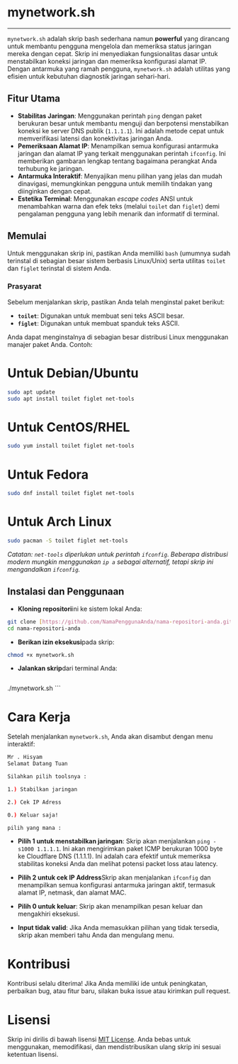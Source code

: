 # mynetwork.sh

---

`mynetwork.sh` adalah skrip bash sederhana namun **powerful** yang dirancang untuk membantu pengguna mengelola dan memeriksa status jaringan mereka dengan cepat. Skrip ini menyediakan fungsionalitas dasar untuk menstabilkan koneksi jaringan dan memeriksa konfigurasi alamat IP. Dengan antarmuka yang ramah pengguna, `mynetwork.sh` adalah utilitas yang efisien untuk kebutuhan diagnostik jaringan sehari-hari.

## Fitur Utama

-   **Stabilitas Jaringan**: Menggunakan perintah `ping` dengan paket berukuran besar untuk membantu menguji dan berpotensi menstabilkan koneksi ke server DNS publik (`1.1.1.1`). Ini adalah metode cepat untuk memverifikasi latensi dan konektivitas jaringan Anda.
-   **Pemeriksaan Alamat IP**: Menampilkan semua konfigurasi antarmuka jaringan dan alamat IP yang terkait menggunakan perintah `ifconfig`. Ini memberikan gambaran lengkap tentang bagaimana perangkat Anda terhubung ke jaringan.
-   **Antarmuka Interaktif**: Menyajikan menu pilihan yang jelas dan mudah dinavigasi, memungkinkan pengguna untuk memilih tindakan yang diinginkan dengan cepat.
-   **Estetika Terminal**: Menggunakan *escape codes* ANSI untuk menambahkan warna dan efek teks (melalui `toilet` dan `figlet`) demi pengalaman pengguna yang lebih menarik dan informatif di terminal.

## Memulai

Untuk menggunakan skrip ini, pastikan Anda memiliki `bash` (umumnya sudah terinstal di sebagian besar sistem berbasis Linux/Unix) serta utilitas `toilet` dan `figlet` terinstal di sistem Anda.

### Prasyarat

Sebelum menjalankan skrip, pastikan Anda telah menginstal paket berikut:

-   **`toilet`**: Digunakan untuk membuat seni teks ASCII besar.
-   **`figlet`**: Digunakan untuk membuat spanduk teks ASCII.

Anda dapat menginstalnya di sebagian besar distribusi Linux menggunakan manajer paket Anda. Contoh:

# Untuk Debian/Ubuntu

```bash
sudo apt update
sudo apt install toilet figlet net-tools
```

# Untuk CentOS/RHEL

```bash
sudo yum install toilet figlet net-tools
```

# Untuk Fedora

```bash
sudo dnf install toilet figlet net-tools
```

# Untuk Arch Linux

```bash
sudo pacman -S toilet figlet net-tools
```

<i>Catatan: `net-tools` diperlukan untuk perintah `ifconfig`. Beberapa distribusi modern mungkin menggunakan `ip a` sebagai alternatif, tetapi skrip ini mengandalkan `ifconfig`.</i>

## Instalasi dan Penggunaan

-   **Kloning repositori**ini ke sistem lokal Anda:

   ```bash
   git clone [https://github.com/NamaPenggunaAnda/nama-repositori-anda.git](https://github.com/NamaPenggunaAnda/nama-repositori-anda.git)
   cd nama-repositori-anda
   ```

-   **Berikan izin eksekusi**pada skrip:

   ```bash
   chmod +x mynetwork.sh
   ```

-   **Jalankan skrip**dari terminal Anda:

    ```bash
   ./mynetwork.sh
    ```

# Cara Kerja

  Setelah menjalankan `mynetwork.sh`, Anda akan disambut dengan menu interaktif:

  ```bash
  Mr . Hisyam
Selamat Datang Tuan

Silahkan pilih toolsnya :

1.) Stabilkan jaringan

2.) Cek IP Adress

0.) Keluar saja!

pilih yang mana :
  ```

-   **Pilih 1 untuk menstabilkan jaringan**: Skrip akan menjalankan `ping -s1000 1.1.1.1`. Ini akan mengirimkan paket ICMP berukuran 1000 byte ke Cloudflare DNS (1.1.1.1). Ini adalah cara efektif untuk memeriksa stabilitas koneksi Anda dan melihat potensi packet loss atau latency.
-   **Pilih 2 untuk cek IP Address**Skrip akan menjalankan `ifconfig` dan menampilkan semua konfigurasi antarmuka jaringan aktif, termasuk alamat IP, netmask, dan alamat MAC.

-   **Pilih 0 untuk keluar**: Skrip akan menampilkan pesan keluar dan mengakhiri eksekusi.

-   **Input tidak valid**: Jika Anda memasukkan pilihan yang tidak tersedia, skrip akan memberi tahu Anda dan mengulang menu.


# Kontribusi

Kontribusi selalu diterima! Jika Anda memiliki ide untuk peningkatan, perbaikan bug, atau fitur baru, silakan buka issue atau kirimkan pull request.

# Lisensi

Skrip ini dirilis di bawah lisensi <a href>MIT License</a>. Anda bebas untuk menggunakan, memodifikasi, dan mendistribusikan ulang skrip ini sesuai ketentuan lisensi.
